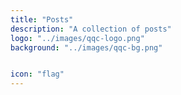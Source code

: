 ```yaml
---
title: "Posts"
description: "A collection of posts"
logo: "../images/qqc-logo.png"
background: "../images/qqc-bg.png"


icon: "flag"
---
```


